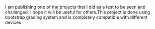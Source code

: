 I am publishing one of the projects that I did as a test to be seen and challenged. I hope it will be useful for others.This project is done using bootstrap grading system and is completely compatible with different devices
